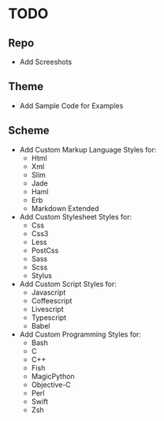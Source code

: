 
# TODO

## Repo

  * Add Screeshots

## Theme

  * Add Sample Code for Examples

## Scheme

  * Add Custom Markup Language Styles for:
    * Html
    * Xml
    * Slim
    * Jade
    * Haml
    * Erb
    * Markdown Extended
  * Add Custom Stylesheet Styles for:
    * Css
    * Css3
    * Less
    * PostCss
    * Sass
    * Scss
    * Stylus
  * Add Custom Script Styles for:
    * Javascript
    * Coffeescript
    * Livescript
    * Typescript
    * Babel
  * Add Custom Programming Styles for:
    * Bash
    * C
    * C++
    * Fish
    * MagicPython
    * Objective-C
    * Perl
    * Swift
    * Zsh
